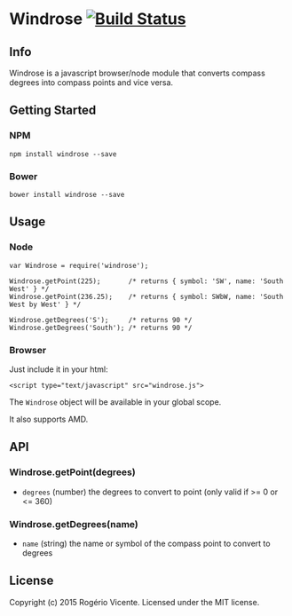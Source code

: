 # Windrose [![Build Status](https://secure.travis-ci.org/rogeriopvl/windrose.png?branch=master)](http://travis-ci.org/rogeriopvl/windrose)

## Info

Windrose is a javascript browser/node module that converts compass degrees into compass points and vice versa.

## Getting Started

### NPM

    npm install windrose --save

### Bower

    bower install windrose --save

## Usage

### Node

    var Windrose = require('windrose');

    Windrose.getPoint(225);       /* returns { symbol: 'SW', name: 'South West' } */
    Windrose.getPoint(236.25);    /* returns { symbol: SWbW, name: 'South West by West' } */

    Windrose.getDegrees('S');     /* returns 90 */
    Windrose.getDegrees('South'); /* returns 90 */

### Browser

Just include it in your html:

    <script type="text/javascript" src="windrose.js">

The `Windrose` object will be available in your global scope.

It also supports AMD.

## API

### Windrose.getPoint(degrees)

* `degrees` (number) the degrees to convert to point (only valid if >= 0 or <= 360)

### Windrose.getDegrees(name)

* `name` (string) the name or symbol of the compass point to convert to degrees

## License
Copyright (c) 2015 Rogério Vicente. Licensed under the MIT license.
